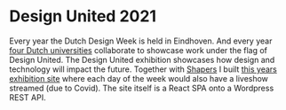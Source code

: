 <!--
  slug: du2021
  type: fortpolio
  excerpt: <p>Development of the 2021 design-united website that broadcasts the Dutch Design Week live. The site is a React SPA onto a Wordpress REST API and showcases about 40 projects from students of four Dutch universities.</p>
  metaKeyword: dutch design week
  metaTitle: Design United 2021
  metaDescription: Development of the 2020 design-united website that broadcasts the Dutch Design Week.
  categories: JavaScript, HTML/CSS, video
  tags: React, JavaScript, HTML/CSS, SVG, Wordpress
  clients: Design United, Shapers
  collaboration: Shapers
  prizes: 
  thumbnail: DU2021_1_home.jpg
  image: DU2021_5_footer.jpg
  images: DU2021_1_home.jpg, DU2021_2_to-day-1.jpg, DU2021_3_day-blocks.jpg, DU2021_4_article.jpg, DU2021_5_footer.jpg
  inCv: true
  inPortfolio: true
  dateFrom: 2021-09-01
  dateTo: 2021-10-07
-->

# Design United 2021

Every year the Dutch Design Week is held in Eindhoven. And every year [four Dutch universities](https://design-united.nl) collaborate to showcase work under the flag of Design United. 
The Design United exhibition showcases how design and technology will impact the future.
Together with [Shapers](https://shapers.nl) I built [this years exhibition site](https://2020.design-united.nl) where each day of the week would also have a liveshow streamed (due to Covid). The site itself is a React SPA onto a Wordpress REST API.

